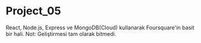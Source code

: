 # Project_05
React, Node.js, Express ve MongoDB(Cloud) kullanarak Foursquare'in basit bir hali. Not: Geliştirmesi tam olarak bitmedi.

